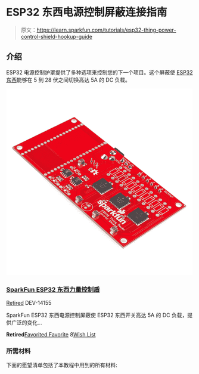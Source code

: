 # ESP32 东西电源控制屏蔽连接指南

> 原文：<https://learn.sparkfun.com/tutorials/esp32-thing-power-control-shield-hookup-guide>

## 介绍

ESP32 电源控制护罩提供了多种选项来控制您的下一个项目。这个屏蔽使 [ESP32 东西](https://www.sparkfun.com/products/13907)能够在 5 到 28 伏之间切换高达 5A 的 DC 负载。

[![SparkFun ESP32 Thing Power Control Shield](img/561b68fdc2c14c98559c619a002a5842.png)](https://www.sparkfun.com/products/retired/14155) 

### [SparkFun ESP32 东西力量控制盾](https://www.sparkfun.com/products/retired/14155)

[Retired](https://learn.sparkfun.com/static/bubbles/ "Retired") DEV-14155

SparkFun ESP32 东西电源控制屏蔽使 ESP32 东西开关高达 5A 的 DC 负载，提供广泛的变化…

**Retired**[Favorited Favorite](# "Add to favorites") 8[Wish List](# "Add to wish list")

### 所需材料

下面的愿望清单包括了本教程中用到的所有材料: